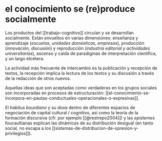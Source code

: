 # el conocimiento se (re)produce socialmente
Los productos del [[trabajo-cognitivo]] circulan y se desarrollan socialmente. Están envueltos en varias dimensiones: enseñanza y aprendizaje (*escuelas, unidades domésticas, empresas*), producción (*innovación, discusión*) y reproducción (*industria editorial y actividades universitarias*), ascenso y caída de paradigmas de interpretación científica, y un largo etcétera.

La actividad más frecuente de intercambio es la publicación y recepción de textos, la recepción implica la lectura de los textos y su discusión a través de la redacción de otros nuevos.

Aquellas ideas que son aceptadas como verdaderas en los grupos sociales son incorporadas en procesos de estructuración: [[el-conocimiento-se-incorpora-en-pautas-conductuales-operacionales-o-expresivas]].

El *habitus bourdiano* y su *doxa* dentro de diferentes espacios de negociación de capital cultural / cognitivo, así como la teoría de la formación discursiva (cfr. por ejemplo [[@restrepo2004]]) y las *epistemes* foucaultianas explican las dinámicas de su distribución desigual (en tanto social, no escapa a los [[sistemas-de-distribucion-de-opresion-y-privilegios]]).
